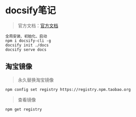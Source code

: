 
# docsify笔记

> 官方文档：[官方文档](https://docsify.js.org/#/zh-cn/quickstart)

```shell
全局安装、初始化、启动
npm i docsify-cli -g
docsify init ./docs
docsify serve docs
```

## 淘宝镜像

> 永久替换淘宝镜像

```shell
npm config set registry https://registry.npm.taobao.org
```

> 查看镜像

```shell
npm get registry
```

